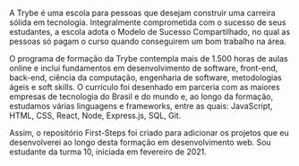 A Trybe é uma escola para pessoas que desejam construir uma carreira sólida em tecnologia. Integralmente comprometida com o sucesso de seus estudantes, a escola adota o Modelo de Sucesso Compartilhado, no qual as pessoas só pagam o curso quando conseguirem um bom trabalho na área.

O programa de formação da Trybe contempla mais de 1.500 horas de aulas online e inclui fundamentos em desenvolvimento de software, front-end, back-end, ciência da computação, engenharia de software, metodologias ágeis e soft skills. O currículo foi desenhado em parceria com as maiores empresas de tecnologia do Brasil e do mundo e, ao longo da formação, estudamos várias linguagens e frameworks, entre as quais: JavaScript, HTML, CSS, React, Node, Express.js, SQL, Git.

Assim, o repositório First-Steps foi criado para adicionar os projetos que eu desenvolverei ao longo desta formação em desenvolvimento web. Sou estudante da turma 10, iniciada em fevereiro de 2021.
